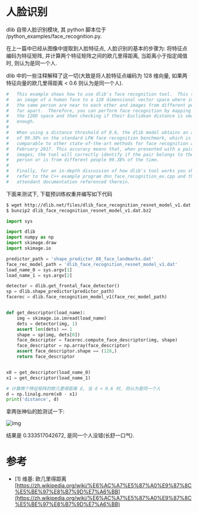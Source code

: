 # 人脸识别

dlib 自带人脸识别模块, 其 python 脚本位于 /python_examples/face_recognition.py.

在上一篇中已经从图像中提取到人脸特征点, 人脸识别的基本的步骤为: 将特征点编码为特征矩阵, 并计算两个特征矩阵之间的欧几里得距离, 当距离小于指定阈值时, 则认为是同一个人.

dlib 中的一些注释解释了这一切(大致是将人脸特征点编码为 128 维向量, 如果两特征向量的欧几里得距离 < 0.6 则认为是同一个人).

```python
#   This example shows how to use dlib's face recognition tool.  This tool maps
#   an image of a human face to a 128 dimensional vector space where images of
#   the same person are near to each other and images from different people are
#   far apart.  Therefore, you can perform face recognition by mapping faces to
#   the 128D space and then checking if their Euclidean distance is small
#   enough.
#
#   When using a distance threshold of 0.6, the dlib model obtains an accuracy
#   of 99.38% on the standard LFW face recognition benchmark, which is
#   comparable to other state-of-the-art methods for face recognition as of
#   February 2017. This accuracy means that, when presented with a pair of face
#   images, the tool will correctly identify if the pair belongs to the same
#   person or is from different people 99.38% of the time.
#
#   Finally, for an in-depth discussion of how dlib's tool works you should
#   refer to the C++ example program dnn_face_recognition_ex.cpp and the
#   attendant documentation referenced therein.
```

下面来测试下, 下载预训练权重并编写如下代码

```sh
$ wget http://dlib.net/files/dlib_face_recognition_resnet_model_v1.dat.bz2
$ bunzip2 dlib_face_recognition_resnet_model_v1.dat.bz2
```

```python
import sys

import dlib
import numpy as np
import skimage.draw
import skimage.io

predictor_path = 'shape_predictor_68_face_landmarks.dat'
face_rec_model_path = 'dlib_face_recognition_resnet_model_v1.dat'
load_name_0 = sys.argv[1]
load_name_1 = sys.argv[2]

detector = dlib.get_frontal_face_detector()
sp = dlib.shape_predictor(predictor_path)
facerec = dlib.face_recognition_model_v1(face_rec_model_path)


def get_descriptor(load_name):
    img = skimage.io.imread(load_name)
    dets = detector(img, 1)
    assert len(dets) == 1
    shape = sp(img, dets[0])
    face_descriptor = facerec.compute_face_descriptor(img, shape)
    face_descriptor = np.array(face_descriptor)
    assert face_descriptor.shape == (128,)
    return face_descriptor


x0 = get_descriptor(load_name_0)
x1 = get_descriptor(load_name_1)

# 计算两个特征矩阵的欧几里得距离 d, 当 d < 0.6 时, 则认为是同一个人
d = np.linalg.norm(x0 - x1)
print('distance', d)
```

拿两张神仙的脸测试一下:

![img](/img/daze/dlib/face_recognition/godness_d.png)

结果是 0.333517042672, 是同一个人没错(长舒一口气).

# 参考

- [1] 维基: 欧几里得距离 [https://zh.wikipedia.org/wiki/%E6%AC%A7%E5%87%A0%E9%87%8C%E5%BE%97%E8%B7%9D%E7%A6%BB](https://zh.wikipedia.org/wiki/%E6%AC%A7%E5%87%A0%E9%87%8C%E5%BE%97%E8%B7%9D%E7%A6%BB)
